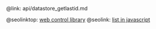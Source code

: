 @link: api/datastore_getlastid.md

@seolinktop: [web control library](https://webix.com)
@seolink: [list in javascript](https://webix.com/widget/list/)